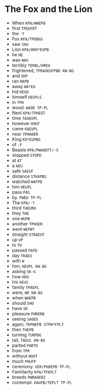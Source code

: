 # The Fox and the Lion

* When `KPA/WHEPB`
* first `TPEUFRT`
* the `-T`
* Fox `KPA/TPOBGS`
* saw `SAU`
* Lion `KPA/HRO*EUPB`
* he `HE`
* was `WAS`
* terribly `TERBL/HREU`
* frightened, `TPRAOEUFPBD KW-BG`
* and `SKP`
* ran `RAPB`
* away `WA*EU`
* hid `HEUD`
* himself `HEUPLS`
* in `TPH`
* wood. `WAOD TP-PL`
* Next `KPA/TPHEGT`
* time `TAOEUPL`
* however `HOUF`
* came `KAEUPL`
* near `TPHAOER`
* King `KO*EUPBG`
* of `-F`
* Beasts `KPA/PWAOEFT/-S`
* stopped `STOPD`
* at `AT`
* a `AEU`
* safe `SAEUF`
* distance `STKAPBS`
* watched `WAFPD`
* him `HEUPL`
* pass `PAS`
* by. `PWEU TP-PL`
* The `KPA/-T`
* third `THEURD`
* they `THE`
* one `WUPB`
* another `TPHOER`
* went `WEPBT`
* straight `STRAEUT`
* up `UP`
* to `TO`
* passed `PAFD`
* day `TKAEU`
* with `W`
* him, `HEUPL KW-BG`
* asking `SK-G`
* how `HOU`
* his `HEUS`
* family `TPAEPL`
* were, `WR KW-BG`
* when `WHEPB`
* should `SHO`
* have `SR`
* pleasure `PHRERB`
* seeing `SAOEG`
* again; `TKPWEPB STPH*FPLT`
* then `THEPB`
* turning `TURPBG`
* tail, `TAEUL KW-BG`
* parted `PARTD`
* from `TPR`
* without `WOUT`
* much `PHUFP`
* ceremony. `SER/PHOEPB TP-PL`
* Familiarity `KPA/TPAPLT`
* breeds `PWRAOEDZ`
* contempt. `KAUPB/TEPLT TP-PL`
